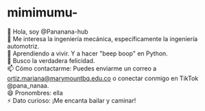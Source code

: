 # mimimumu-
👋 Hola, soy @Pananana-hub
<br>
👀 Me interesa la ingeniería mecánica, específicamente la ingeniería automotriz. 
<br>
🌱 Aprendiendo a vivir. Y a hacer "beep boop" en Python. 
<br>
💞️ Busco la verdadera felicidad. 
<br>
📫 Cómo contactarme: Puedes enviarme un correo a ortiz.mariana@marymountbq.edu.co o conectar conmigo en TikTok @pana_nanaa.
<br>
😄 Pronombres: ella
<br>
⚡ Dato curioso: ¡Me encanta bailar y caminar!
